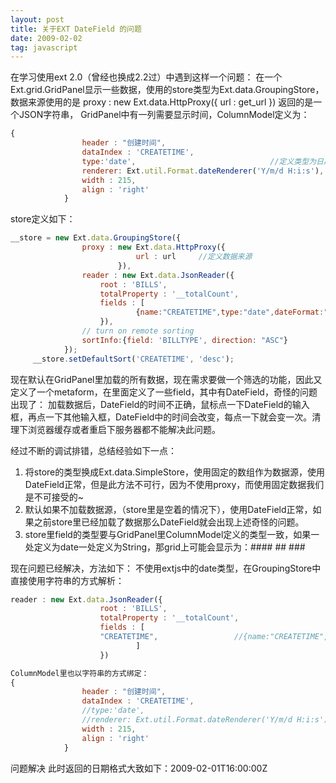 ```yaml
---
layout: post
title: 关于EXT DateField 的问题 
date: 2009-02-02 
tag: javascript
---
```


在学习使用ext 2.0（曾经也换成2.2过）中遇到这样一个问题： 
在一个Ext.grid.GridPanel显示一些数据，使用的store类型为Ext.data.GroupingStore，数据来源使用的是
proxy : new Ext.data.HttpProxy({  url : get_url  })  返回的是一个JSON字符串，
GridPanel中有一列需要显示时间，ColumnModel定义为：
``` javascript
{
                header : "创建时间",
                dataIndex : 'CREATETIME',             
                type:'date',                              //定义类型为日期类型
                renderer: Ext.util.Format.dateRenderer('Y/m/d H:i:s'),        //定义日期的格式
                width : 215,
                align : 'right'
            }
```
store定义如下：
``` javascript
__store = new Ext.data.GroupingStore({               
                proxy : new Ext.data.HttpProxy({
                            url : url     //定义数据来源
                        }),
                reader : new Ext.data.JsonReader({
                    root : 'BILLS',
                    totalProperty : '__totalCount',
                    fields : [                    
                            {name:"CREATETIME",type:"date",dateFormat:"Y-n-j H:i:s"}]
                    }),
                // turn on remote sorting
                sortInfo:{field: 'BILLTYPE', direction: "ASC"}
            });
     __store.setDefaultSort('CREATETIME', 'desc');
```
现在默认在GridPanel里加载的所有数据，现在需求要做一个筛选的功能，因此又定义了一个metaform，在里面定义了一些field，其中有DateField，奇怪的问题出现了：
加载数据后，DateField的时间不正确，鼠标点一下DateField的输入框，再点一下其他输入框，DateField中的时间会改变，每点一下就会变一次。清理下浏览器缓存或者重启下服务器都不能解决此问题。

经过不断的调试排错，总结经验如下一点：
1. 将store的类型换成Ext.data.SimpleStore，使用固定的数组作为数据源，使用DateField正常，但是此方法不可行，因为不使用proxy，而使用固定数据我们是不可接受的~
2. 默认如果不加载数据源，（store里是空着的情况下），使用DateField正常，如果之前store里已经加载了数据那么DateField就会出现上述奇怪的问题。
3. store里field的类型要与GridPanel里ColumnModel定义的类型一致，如果一处定义为date一处定义为String，那grid上可能会显示为：#### ## ###

现在问题已经解决，方法如下：
不使用extjs中的date类型，在GroupingStore中直接使用字符串的方式解析：
``` javascript
reader : new Ext.data.JsonReader({
                    root : 'BILLS',
                    totalProperty : '__totalCount',
                    fields : [
                    "CREATETIME",                 //{name:"CREATETIME",type:"date",dateFormat:"Y-n-j H:i:s"},
                            ]                       
                    })

ColumnModel里也以字符串的方式绑定：
{
                header : "创建时间",
                dataIndex : 'CREATETIME',
                //type:'date',
                //renderer: Ext.util.Format.dateRenderer('Y/m/d H:i:s'),
                width : 215,
                align : 'right'
            }
```
问题解决
此时返回的日期格式大致如下：2009-02-01T16:00:00Z